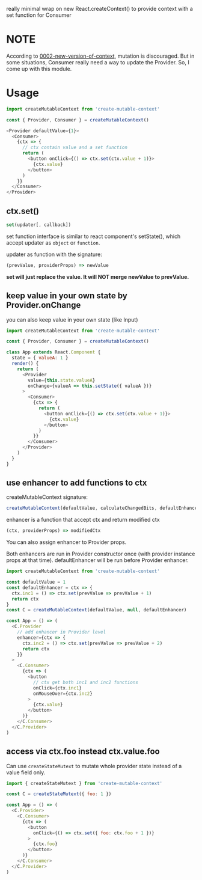 really minimal wrap on new React.createContext() to provide context with a set function for Consumer



# NOTE

According to [0002-new-version-of-context](https://github.com/reactjs/rfcs/blob/master/text/0002-new-version-of-context.md#relies-on-strict-comparison-of-context-values), mutation is discouraged. But in some situations, Consumer really need a way to update the Provider. So, I come up with this module.



# Usage

```js
import createMutableContext from 'create-mutable-context'

const { Provider, Consumer } = createMutableContext()

<Provider defaultValue={1}>
  <Consumer>
    {ctx => {
      // ctx contain value and a set function
      return (
        <button onClick={() => ctx.set(ctx.value + 1)}>
          {ctx.value}
        </button>
      )
    }}
  </Consumer>
</Provider>
```



## ctx.set()

```js
set(updater[, callback])
```

set function interface is similar to react component's setState(), which accept updater as `object` or `function`.

updater as function with the signature:
```js
(prevValue, providerProps) => newValue
```

**set will just replace the value. It will NOT merge newValue to prevValue.**



## keep value in your own state by Provider.onChange

you can also keep value in your own state (like Input)

```js
import createMutableContext from 'create-mutable-context'

const { Provider, Consumer } = createMutableContext()

class App extends React.Component {
  state = { valueA: 1 }
  render() {
    return (
      <Provider
        value={this.state.valueA}
        onChange={valueA => this.setState({ valueA })}
      >
        <Consumer>
          {ctx => {
            return (
              <button onClick={() => ctx.set(ctx.value + 1)}>
                {ctx.value}
              </button>
            )
          }}
        </Consumer>
      </Provider>
    )
  }
}
```


## use enhancer to add functions to ctx

createMutableContext signature:
```js
createMutableContext(defaultValue, calculateChangedBits, defaultEnhancer)
```

enhancer is a function that accept ctx and return modified ctx
```js
(ctx, providerProps) => modifiedCtx
```

You can also assign enhancer to Provider props.

Both enhancers are run in Provider constructor once (with provider instance props at that time). defaultEnhancer will be run before Provider enhancer.

```js
import createMutableContext from 'create-mutable-context'

const defaultValue = 1
const defaultEnhancer = ctx => {
  ctx.inc1 = () => ctx.set(prevValue => prevValue + 1)
  return ctx
}
const C = createMutableContext(defaultValue, null, defaultEnhancer)

const App = () => (
  <C.Provider
    // add enhancer in Provider level
    enhancer={ctx => {
      ctx.inc2 = () => ctx.set(prevValue => prevValue + 2)
      return ctx
    }}
  >
    <C.Consumer>
      {ctx => (
        <button
          // ctx get both inc1 and inc2 functions
          onClick={ctx.inc1}
          onMouseOver={ctx.inc2}
        >
          {ctx.value}
        </button>
      )}
    </C.Consumer>
  </C.Provider>
)
```


## access via ctx.foo instead ctx.value.foo

Can use `createStateMutext` to mutate whole provider state instead of a value field only.

```js
import { createStateMutext } from 'create-mutable-context'

const C = createStateMutext({ foo: 1 })

const App = () => (
  <C.Provider>
    <C.Consumer>
      {ctx => (
        <button
          onClick={() => ctx.set({ foo: ctx.foo + 1 })}
        >
          {ctx.foo}
        </button>
      )}
    </C.Consumer>
  </C.Provider>
)
```
